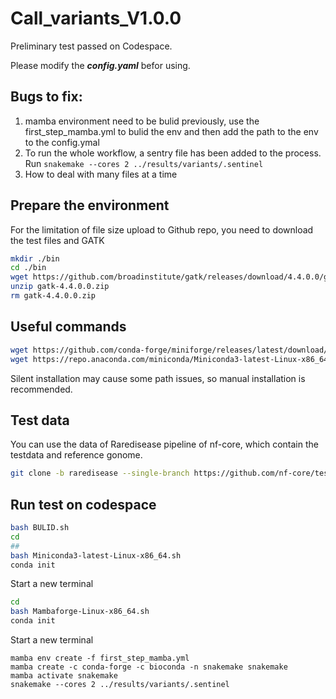# Call_variants_V1.0.0
Preliminary test passed on Codespace.

Please modify the ___config.yaml___ befor using.

## Bugs to fix:
1. mamba environment need to be bulid previously, use the first_step_mamba.yml to bulid the env and then add the path to the env to the config.ymal
2. To run the whole workflow, a sentry file has been added to the process. Run `snakemake --cores 2 ../results/variants/.sentinel`
3. How to deal with many files at a time

## Prepare the environment
For the limitation of file size upload to Github repo, you need to download the test files and GATK
```bash
mkdir ./bin
cd ./bin
wget https://github.com/broadinstitute/gatk/releases/download/4.4.0.0/gatk-4.4.0.0.zip
unzip gatk-4.4.0.0.zip
rm gatk-4.4.0.0.zip
```

## Useful commands 
```bash
wget https://github.com/conda-forge/miniforge/releases/latest/download/Mambaforge-Linux-x86_64.sh
wget https://repo.anaconda.com/miniconda/Miniconda3-latest-Linux-x86_64.sh
```
Silent installation may cause some path issues, so manual installation is recommended.

## Test data
You can use the data of Raredisease pipeline of nf-core, which contain the testdata and reference gonome.
```bash
git clone -b raredisease --single-branch https://github.com/nf-core/test-datasets.git
```
## Run test on codespace
```bash 
bash BULID.sh
cd
##
bash Miniconda3-latest-Linux-x86_64.sh
conda init
```
Start a new terminal
```bash
cd
bash Mambaforge-Linux-x86_64.sh
conda init
```
Start a new terminal
```
mamba env create -f first_step_mamba.yml
mamba create -c conda-forge -c bioconda -n snakemake snakemake
mamba activate snakemake
snakemake --cores 2 ../results/variants/.sentinel
```
